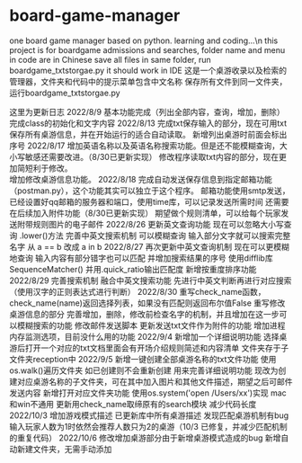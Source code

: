 # board-game-manager
one board game manager based on python. learning and coding...\n
this project is for boardgame admissions and searches, folder name and menu in code are in Chinese
save all files in same folder, run boardgame_txtstorgae.py it should work in IDE
这是一个桌游收录以及检索的管理器，文件夹和代码中的提示菜单包含中文名称
保存所有文件到同一文件夹，运行boardgame_txtstorgae.py

这里为更新日志
2022/8/9     基本功能完成（列出全部内容，查询，增加，删除）
             完成class的初始化和文字内容
2022/8/13    完成txt保存输入的部分，现在可用txt保存所有桌游信息，并在开始运行的适合自动读取。
             新增列出桌游时前面会标出序号
2022/8/17    增加英语名称以及英语名称搜索功能。但是还不能模糊查询，大小写敏感还需要改进。（8/30已更新实现）
             修改程序读取txt内容的部分，现在更加简短利于修改。            
             增加修改桌游信息功能。
2022/8/18    完成自动发送保存信息到指定邮箱功能（postman.py），这个功能其实可以独立于这个程序。
             邮箱功能使用smtp发送，已经设置好qq邮箱的服务器和端口，使用time库，可以记录发送所需时间
             还需要在后续加入附件功能（8/30已更新实现） 期望做个规则清单，可以给每个玩家发送附带规则图片的电子邮件
2022/8/26    更新英文查询功能 现在可以忽略大小写查询 .lower()方法
             完善中英文搜索机制 可以模糊查询 输入部分文字就可以搜索完整名字 从 a == b 改成 a in b
2022/8/27    再次更新中英文查询机制 现在可以更模糊地查询 输入内容有部分错字也可以匹配 并增加搜索结果的序号
             使用difflib库 SequenceMatcher() 并用.quick_ratio输出匹配度
             新增按重度排序功能
2022/8/29    完善搜索机制 融合中英文搜索功能 先进行中英文判断再进行对应搜索（使用汉字的正则表达式进行判断）
2022/8/30    重写check_name函数，check_name(name)返回选择列表，如果没有匹配则返回布尔值False
             重写修改桌游信息的部分 完善增加，删除，修改前检查名字的机制，并且增加在这一步可以模糊搜索的功能
             修改邮件发送脚本 更新发送txt文件作为附件的功能
             增加进程内存监测选项，目前没什么用的功能
2022/9/4     新增加一个详细说明功能 选择桌游后打开一个对应的txt文档里面会有开场介绍规则简述和内容清单 文件夹存于子文件夹reception中
2022/9/5     新增一键创建全部桌游名称的txt文件功能 使用os.walk()遍历文件夹 如已创建则不会重新创建 用来完善详细说明功能
             现改为创建对应桌游名称的子文件夹，可在其中加入图片和其他文件描述，期望之后可邮件发送内容
             新增打开对应文件夹功能 使用os.system('open /Users/xx')实现 mac和win不通用
             更新用check_name取缔原有的search模块 减少代码长度
2022/10/3    增加游戏模式描述 已更新库中所有桌游描述
             发现匹配桌游机制有bug 输入玩家人数为1时依然会推荐人数只为2的桌游（10/3 已修复，并减少匹配机制的重复代码）
2022/10/6    修改增加桌游部分由于新增桌游模式造成的bug 新增自动新建文件夹，无需手动添加
